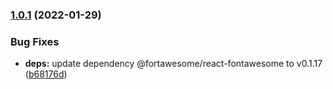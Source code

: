 ### [1.0.1](https://github.com/srt4rulez/github-status/compare/v1.0.0...v1.0.1) (2022-01-29)


### Bug Fixes

* **deps:** update dependency @fortawesome/react-fontawesome to v0.1.17 ([b68176d](https://github.com/srt4rulez/github-status/commit/b68176dedc6d163d60502a863691819b9b2f3c36))
